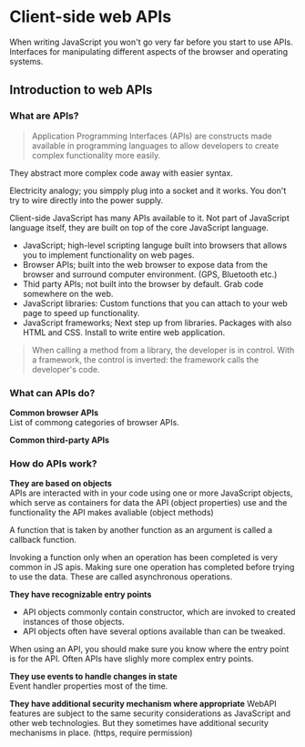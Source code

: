 # Client-side web APIs

When writing JavaScript you won't go very far before you start to use APIs. Interfaces for manipulating different aspects of the browser and operating systems.

## Introduction to web APIs

### What are APIs?
> Application Programming Interfaces (APIs) are constructs made available in programming languages to allow developers to create complex functionality more easily.

They abstract more complex code away with easier syntax.

Electricity analogy; you simpply plug into a socket and it works. You don't try to wire directly into the power supply.

Client-side JavaScript has many APIs available to it. Not part of JavaScript language itself, they are built on top of the core JavaScript language.


* JavaScript; high-level scripting languge built into browsers that allows you to implement functionality on web pages.
* Browser APIs; built into the web browser to expose data from the browser and surround computer environment. (GPS, Bluetooth etc.)
* Thid party APIs; not built into the browser by default. Grab code somewhere on the web.
* JavaScript libraries: Custom functions that you can attach to your web page to speed up functionality.
* JavaScript frameworks; Next step up from libraries. Packages with also HTML and CSS. Install to write entire web application.
> When calling a method from a library, the developer is in control. With a framework, the control is inverted: the framework calls the developer's code.

### What can APIs do?
**Common browser APIs**  
List of commong categories of browser APIs.

**Common third-party APIs**  

### How do APIs work?

**They are based on objects**  
APIs are interacted with in your code using one or more JavaScript objects, which serve as containers for data the API (object properties) use and the functionality the API makes avaliable (object methods)

A function that is taken by another function as an argument is called a callback function.

Invoking a function only when an operation has been completed is very common in JS apis. Making sure one operation has completed before trying to use the data. These are called asynchronous operations.

**They have recognizable entry points**   
* API objects commonly contain constructor, which are invoked to created instances of those objects.
* API objects often have several options available than can be tweaked.

When using an API, you should make sure you know where the entry point is for the API. Often APIs have slighly more complex entry points.

**They use events to handle changes in state**  
Event handler properties most of the time.

**They have additional security mechanism where appropriate**
WebAPI features are subject to the same security considerations as JavaScript and other web technologies. But they sometimes have additional security mechanisms in place. (https, require permission)